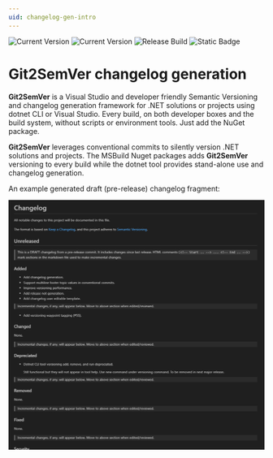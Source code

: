 ```yaml
---
uid: changelog-gen-intro
---
```


<style>

.featureTitle {
  font-size:1.2em;
  font-weight:bold;
}

.iconcolumn {
  width:10%;
  text-align:center;
}

.featureBody {
  font-size:1.0em;
}

.featureBodyLeftAlign {
  font-size:1.0em;
  text-align:left;
}

table, tr {
  border:none !important;
}

td {
  border:none !important;
  width:300px;
}

a 
{
  text-decoration: none; 
}
</style>

[![Current Version](https://img.shields.io/nuget/v/NoeticTools.Git2SemVer.MSBuild?label=Git2SemVer.Msbuild)](https://www.nuget.org/packages/NoeticTools.Git2SemVer.MSBuild)
[![Current Version](https://img.shields.io/nuget/v/NoeticTools.Git2SemVer.Tool?label=Git2SemVer.Tool)](https://www.nuget.org/packages/NoeticTools.Git2SemVer.Tool)
[![Release Build](https://github.com/NoeticTools/Git2SemVer/actions/workflows/dotnet.yml/badge.svg)](https://github.com/NoeticTools/Git2SemVer/actions/workflows/dotnet.yml)
<a href="https://github.com/NoeticTools/Git2SemVer">
  ![Static Badge](https://img.shields.io/badge/GitHub%20project-944248?logo=github)
</a>


# Git2SemVer changelog generation

**Git2SemVer** is a Visual Studio and developer friendly <a href="https://semver.org">Semantic Versioning</a> and changelog generation framework for .NET solutions or projects using dotnet CLI or Visual Studio.
Every build, on both developer boxes and the build system, without scripts or environment tools. Just add the NuGet package.


**Git2SemVer** leverages [conventional commits](https://www.conventionalcommits.org/en/v1.0.0/) to silently version .NET solutions and projects.
The MSBuild Nuget packages adds **Git2SemVer** versioning to every build while the dotnet tool provides stand-alone use and changelog generation.


An example generated draft (pre-release) changelog fragment:

![](../Images/draft_changelog_fragment.png)
